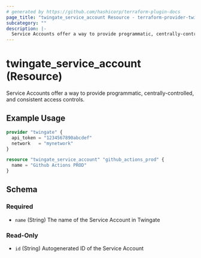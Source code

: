 ```yaml
---
# generated by https://github.com/hashicorp/terraform-plugin-docs
page_title: "twingate_service_account Resource - terraform-provider-twingate"
subcategory: ""
description: |-
  Service Accounts offer a way to provide programmatic, centrally-controlled, and consistent access controls.
---
```


# twingate_service_account (Resource)

Service Accounts offer a way to provide programmatic, centrally-controlled, and consistent access controls.

## Example Usage

```terraform
provider "twingate" {
  api_token = "1234567890abcdef"
  network   = "mynetwork"
}

resource "twingate_service_account" "github_actions_prod" {
  name = "Github Actions PROD"
}
```

<!-- schema generated by tfplugindocs -->
## Schema

### Required

- `name` (String) The name of the Service Account in Twingate

### Read-Only

- `id` (String) Autogenerated ID of the Service Account
